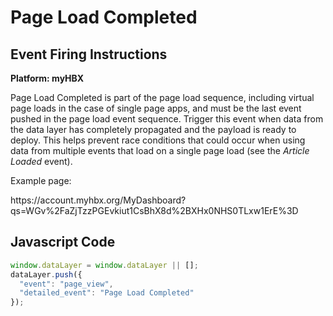 # Page Load Completed

##

## Event Firing Instructions

<p><span style="font-weight: 400;"><strong>Platform: myHBX</strong></span></p>
<p><span style="font-weight: 400;">Page Load Completed is part of the page load sequence, including virtual page loads in the case of single page apps, and must be the last event pushed in the page load event sequence. Trigger this event when data from the data layer has completely propagated and the payload is ready to deploy. This helps prevent race conditions that could occur when using data from multiple events that load on a single page load (see the </span><em><span style="font-weight: 400;">Article Loaded</span></em><span style="font-weight: 400;"> event).</span></p>
<p><span style="font-weight: 400;">Example page:</span></p>
<p>https://account.myhbx.org/MyDashboard?qs=WGv%2FaZjTzzPGEvkiut1CsBhX8d%2BXHx0NHS0TLxw1ErE%3D</p>

## Javascript Code
```js
window.dataLayer = window.dataLayer || [];
dataLayer.push({
  "event": "page_view",
  "detailed_event": "Page Load Completed"
});
```






